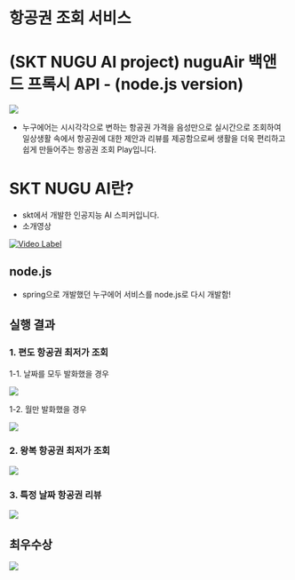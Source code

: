 # 항공권 조회 서비스
# (SKT NUGU AI project) nuguAir 백앤드 프록시 API - (node.js version)
![](https://github.com/kiminseob/nuguAir/tree/master/nuguAir/img/nuguAir.png)
* 누구에어는 시시각각으로 변하는 항공권 가격을 음성만으로 실시간으로 조회하여 일상생활 속에서 항공권에 대한 제안과 리뷰를 제공함으로써 생활을 더욱 편리하고 쉽게 만들어주는 항공권 조회 Play입니다.

# SKT NUGU AI란?
- skt에서 개발한 인공지능 AI 스피커입니다.
- 소개영상

[![Video Label](http://img.youtube.com/vi/nqMT9OxMkyA/0.jpg)](https://youtu.be/nqMT9OxMkyA=0s)

## node.js
* spring으로 개발했던 누구에어 서비스를 node.js로 다시 개발함!

## 실행 결과

### 1. 편도 항공권 최저가 조회

1-1. 날짜를 모두 발화했을 경우

![](https://github.com/kiminseob/nuguAir/tree/master/nuguAir/img/oneway.png)

1-2. 월만 발화했을 경우

![](https://github.com/kiminseob/nuguAir/tree/master/nuguAir/img/oneway_month.png)

### 2. 왕복 항공권 최저가 조회

![](https://github.com/kiminseob/nuguAir/tree/master/nuguAir/img/round.png)

### 3. 특정 날짜 항공권 리뷰

![](https://github.com/kiminseob/nuguAir/tree/master/nuguAir/img/review.png)

## 최우수상
![](https://github.com/kiminseob/nuguAir/tree/master/image/prize.jpg)
